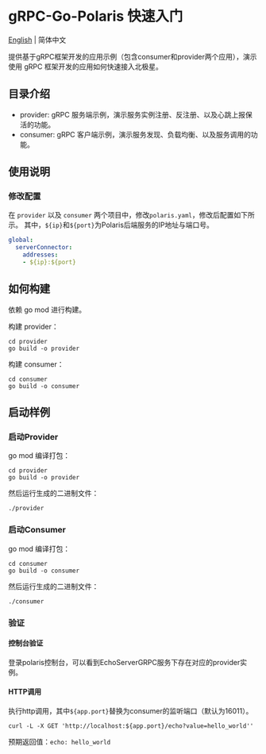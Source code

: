 # gRPC-Go-Polaris 快速入门

[English](./README.md) | 简体中文

提供基于gRPC框架开发的应用示例（包含consumer和provider两个应用），演示使用 gRPC 框架开发的应用如何快速接入北极星。

## 目录介绍

- provider: gRPC 服务端示例，演示服务实例注册、反注册、以及心跳上报保活的功能。
- consumer: gRPC 客户端示例，演示服务发现、负载均衡、以及服务调用的功能。

## 使用说明

### 修改配置

在 ```provider``` 以及 ```consumer``` 两个项目中，修改```polaris.yaml```，修改后配置如下所示。
其中，```${ip}```和```${port}```为Polaris后端服务的IP地址与端口号。

```yaml
global:
  serverConnector:
    addresses:
    - ${ip}:${port}
```

## 如何构建

依赖 go mod 进行构建。

构建 provider：
```shell
cd provider
go build -o provider
```

构建 consumer：

```shellq
cd consumer
go build -o consumer
```

## 启动样例

### 启动Provider

go mod 编译打包：
```shell
cd provider
go build -o provider
```

然后运行生成的二进制文件：

```shell
./provider
```

### 启动Consumer

go mod 编译打包：
```shell
cd consumer
go build -o consumer
```

然后运行生成的二进制文件：

```shell
./consumer
```

### 验证

#### 控制台验证

登录polaris控制台，可以看到EchoServerGRPC服务下存在对应的provider实例。

#### HTTP调用

执行http调用，其中`${app.port}`替换为consumer的监听端口（默认为16011）。
```shell
curl -L -X GET 'http://localhost:${app.port}/echo?value=hello_world''
```

预期返回值：`echo: hello_world`